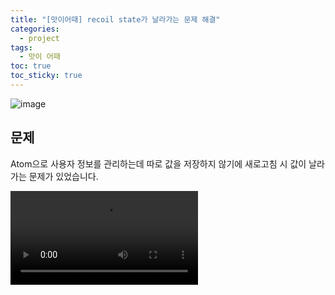 ```yaml
---
title: "[맛이어때] recoil state가 날라가는 문제 해결"
categories:
  - project
tags:
  - 맛이 어때
toc: true
toc_sticky: true
---
```


![image](https://user-images.githubusercontent.com/79133602/199004774-b72f1d26-f4e7-438e-9874-323c2f11c33f.png)

## 문제

Atom으로 사용자 정보를 관리하는데 따로 값을 저장하지 않기에 새로고침 시 값이 날라가는 문제가 있었습니다.

<video src="https://user-images.githubusercontent.com/79133602/199007974-2ff26ba5-db5b-4983-90c2-dcd3b957c298.mp4"/>

<br/>

## 고민

Atom effect, recoil-persist를 사용하면 localStorage에 atom을 저장, 새로고침에도 날라가지 않지만 해당 부분은 SSR에 적합하지 않았습니다.

<br/>

## 해결

따라서 사용자 정보를 `react-cookie`를 사용해, 서버에서도 접근 가능한 쿠키에 저장하고, Atom effect 코드를 쿠키에 맞도록 수정해서 문제를 해결했습니다.

```jsx
import { atom } from 'recoil'
import { User } from '@interfaces'
import { v1 } from 'uuid'
import { DEFAULT_USER_IMAGE } from '@constants/image'
import { setCookie, getCookie } from '@utils/cookie'
import { TOKEN_EXPIRE_DATE, CURRENT_USER } from '@constants/token'

export const initialUser = {
  id: null,
  image: DEFAULT_USER_IMAGE,
  email: '',
  nickName: '',
  snsAccount: '',
  createdAt: '',
  menuCount: 0
}

interface Props {
  setSelf(userValue: User | null): void
  onSet(newValue: User, _: any, isReset: boolean):void
}

const cookieEffect =
  (key: string) =>
  ({ setSelf, onSet }: Props) => {
    const savedValue = getCookie(key)

    if (savedValue != null) {
      setSelf(savedValue || initialUser)
    }

    onSet((newValue: User, _: any, isReset: boolean) => {
      const expirationDate = getCookie(TOKEN_EXPIRE_DATE)
      isReset
        ? setCookie(key, '')
        : setCookie(key, JSON.stringify(newValue), {
            path: '/',
            expires: new Date(expirationDate)
          })
    })
  }

export const currentUser = atom<User>({
  key: `currentUser/${v1()}`,
  default: initialUser,
  effects: [makeCookieEffect(CURRENT_USER)]
})
```

<br/><br/><br/>

## 참고

💻 [Recoil로 전역 상태 관리하기](https://velog.io/@chchaeun/Recoil%EB%A1%9C-%EC%A0%84%EC%97%AD-%EC%83%81%ED%83%9C-%EA%B4%80%EB%A6%AC%ED%95%98%EA%B8%B0)
